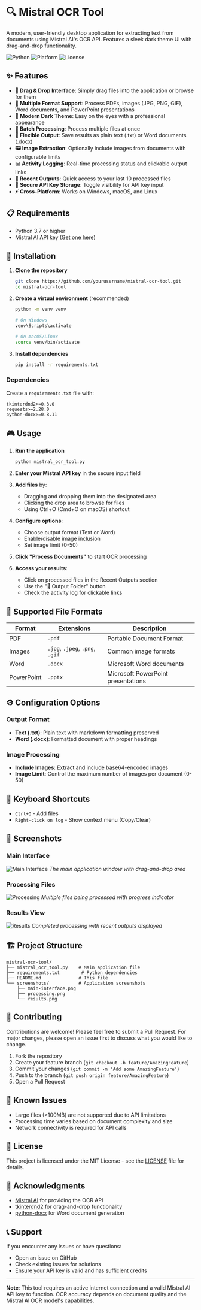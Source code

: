 # 🔍 Mistral OCR Tool

A modern, user-friendly desktop application for extracting text from documents using Mistral AI's OCR API. Features a sleek dark theme UI with drag-and-drop functionality.

![Python](https://img.shields.io/badge/python-3.7+-blue.svg)
![Platform](https://img.shields.io/badge/platform-windows%20%7C%20macos%20%7C%20linux-lightgrey)
![License](https://img.shields.io/badge/license-MIT-green.svg)

## ✨ Features

- **🎯 Drag & Drop Interface**: Simply drag files into the application or browse for them
- **📄 Multiple Format Support**: Process PDFs, images (JPG, PNG, GIF), Word documents, and PowerPoint presentations
- **🎨 Modern Dark Theme**: Easy on the eyes with a professional appearance
- **📁 Batch Processing**: Process multiple files at once
- **📝 Flexible Output**: Save results as plain text (.txt) or Word documents (.docx)
- **🖼️ Image Extraction**: Optionally include images from documents with configurable limits
- **📊 Activity Logging**: Real-time processing status and clickable output links
- **📂 Recent Outputs**: Quick access to your last 10 processed files
- **🔐 Secure API Key Storage**: Toggle visibility for API key input
- **⚡ Cross-Platform**: Works on Windows, macOS, and Linux

## 📋 Requirements

- Python 3.7 or higher
- Mistral AI API key ([Get one here](https://console.mistral.ai/))

## 🚀 Installation

1. **Clone the repository**
   ```bash
   git clone https://github.com/yourusername/mistral-ocr-tool.git
   cd mistral-ocr-tool
   ```

2. **Create a virtual environment** (recommended)
   ```bash
   python -m venv venv
   
   # On Windows
   venv\Scripts\activate
   
   # On macOS/Linux
   source venv/bin/activate
   ```

3. **Install dependencies**
   ```bash
   pip install -r requirements.txt
   ```

### Dependencies

Create a `requirements.txt` file with:
```
tkinterdnd2>=0.3.0
requests>=2.28.0
python-docx>=0.8.11
```

## 🎮 Usage

1. **Run the application**
   ```bash
   python mistral_ocr_tool.py
   ```

2. **Enter your Mistral API key** in the secure input field

3. **Add files** by:
   - Dragging and dropping them into the designated area
   - Clicking the drop area to browse for files
   - Using Ctrl+O (Cmd+O on macOS) shortcut

4. **Configure options**:
   - Choose output format (Text or Word)
   - Enable/disable image inclusion
   - Set image limit (0-50)

5. **Click "Process Documents"** to start OCR processing

6. **Access your results**:
   - Click on processed files in the Recent Outputs section
   - Use the "📁 Output Folder" button
   - Check the activity log for clickable links

## 🎯 Supported File Formats

| Format | Extensions | Description |
|--------|------------|-------------|
| PDF | `.pdf` | Portable Document Format |
| Images | `.jpg`, `.jpeg`, `.png`, `.gif` | Common image formats |
| Word | `.docx` | Microsoft Word documents |
| PowerPoint | `.pptx` | Microsoft PowerPoint presentations |

## ⚙️ Configuration Options

### Output Format
- **Text (.txt)**: Plain text with markdown formatting preserved
- **Word (.docx)**: Formatted document with proper headings

### Image Processing
- **Include Images**: Extract and include base64-encoded images
- **Image Limit**: Control the maximum number of images per document (0-50)

## 🔧 Keyboard Shortcuts

- `Ctrl+O` - Add files
- `Right-click on log` - Show context menu (Copy/Clear)

## 📸 Screenshots

### Main Interface
![Main Interface](screenshots/main-interface.png)
*The main application window with drag-and-drop area*

### Processing Files
![Processing](screenshots/processing.png)
*Multiple files being processed with progress indicator*

### Results View
![Results](screenshots/results.png)
*Completed processing with recent outputs displayed*

## 🏗️ Project Structure

```
mistral-ocr-tool/
├── mistral_ocr_tool.py    # Main application file
├── requirements.txt        # Python dependencies
├── README.md              # This file
└── screenshots/           # Application screenshots
    ├── main-interface.png
    ├── processing.png
    └── results.png
```

## 🤝 Contributing

Contributions are welcome! Please feel free to submit a Pull Request. For major changes, please open an issue first to discuss what you would like to change.

1. Fork the repository
2. Create your feature branch (`git checkout -b feature/AmazingFeature`)
3. Commit your changes (`git commit -m 'Add some AmazingFeature'`)
4. Push to the branch (`git push origin feature/AmazingFeature`)
5. Open a Pull Request

## 🐛 Known Issues

- Large files (>100MB) are not supported due to API limitations
- Processing time varies based on document complexity and size
- Network connectivity is required for API calls

## 📝 License

This project is licensed under the MIT License - see the [LICENSE](LICENSE) file for details.

## 🙏 Acknowledgments

- [Mistral AI](https://mistral.ai/) for providing the OCR API
- [tkinterdnd2](https://github.com/pmgagne/tkinterdnd2) for drag-and-drop functionality
- [python-docx](https://python-docx.readthedocs.io/) for Word document generation

## 📞 Support

If you encounter any issues or have questions:
- Open an issue on GitHub
- Check existing issues for solutions
- Ensure your API key is valid and has sufficient credits

---

**Note**: This tool requires an active internet connection and a valid Mistral AI API key to function. OCR accuracy depends on document quality and the Mistral AI OCR model's capabilities.